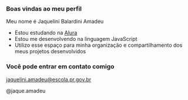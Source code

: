 ### Boas vindas ao meu perfil 

Meu nome é Jaquelini Balardini Amadeu

- Estou estudando na [Alura](https://www.alura.com.br)
- Estou me desenvolvendo na linguagem JavaScript
- Utilizo esse espaço para minha organização e compartilhamento dos meus projetos desenvolvidos

### Você pode entrar em contato comigo 

jaquelini.amadeu@escola.pr.gov.br

@jaque.amadeu
